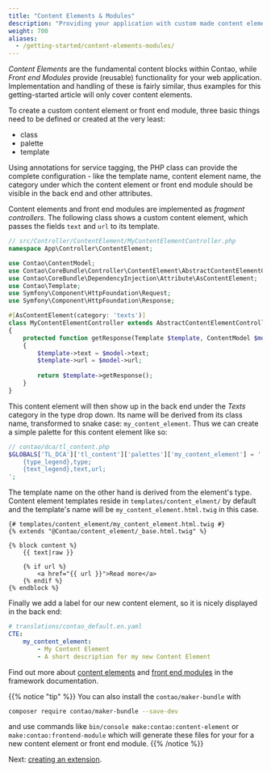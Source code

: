 ```yaml
---
title: "Content Elements & Modules"
description: "Providing your application with custom made content elements and modules."
weight: 700
aliases:
  - /getting-started/content-elements-modules/
---
```



_Content Elements_ are the fundamental content blocks within Contao, while 
_Front end Modules_ provide (reusable) functionality for your web application. Implementation 
and handling of these is fairly similar, thus examples for this getting-started article 
will only cover content elements.

To create a custom content element or front end module, three basic things need 
to be defined or created at the very least:

* class
* palette
* template

Using annotations for service tagging, the PHP class can provide the complete configuration - 
like the template name, content element name, the category under which the content 
element or front end module should be visible in the back end and other attributes.

Content elements and front end modules are implemented as _fragment controllers_.
The following class shows a custom content element, which passes the fields
`text` and `url` to its template.

```php
// src/Controller/ContentElement/MyContentElementController.php
namespace App\Controller\ContentElement;

use Contao\ContentModel;
use Contao\CoreBundle\Controller\ContentElement\AbstractContentElementController;
use Contao\CoreBundle\DependencyInjection\Attribute\AsContentElement;
use Contao\Template;
use Symfony\Component\HttpFoundation\Request;
use Symfony\Component\HttpFoundation\Response;

#[AsContentElement(category: 'texts')]
class MyContentElementController extends AbstractContentElementController
{
    protected function getResponse(Template $template, ContentModel $model, Request $request): Response
    {
        $template->text = $model->text;
        $template->url = $model->url;
        
        return $template->getResponse();
    }
}
```

This content element will then show up in the back end under the _Texts_ category
in the type drop down. Its name will be derived from its class name, transformed
to snake case: `my_content_element`. Thus we can create a simple palette for this
content element like so:

```php
// contao/dca/tl_content.php
$GLOBALS['TL_DCA']['tl_content']['palettes']['my_content_element'] = '
    {type_legend},type;
    {text_legend},text,url;
';
```

The template name on the other hand is derived from the element's type. Content element templates reside in
`templates/content_elment/` by default and the template's name will be `my_content_element.html.twig` in this case.

```twig
{# templates/content_element/my_content_element.html.twig #}
{% extends "@Contao/content_element/_base.html.twig" %}

{% block content %}
    {{ text|raw }}

    {% if url %}
        <a href="{{ url }}">Read more</a>
    {% endif %}
{% endblock %}
```

Finally we add a label for our new content element, so it is nicely displayed in the back end:

```yaml
# translations/contao_default.en.yaml
CTE:
    my_content_element:
        - My Content Element
        - A short description for my new Content Element
```

Find out more about [content elements][1] and [front end modules][2] in the framework
documentation.

{{% notice "tip" %}}
You can also install the `contao/maker-bundle` with

```bash
composer require contao/maker-bundle --save-dev
```

and use commands like `bin/console make:contao:content-element` or `make:contao:frontend-module` which will generate
these files for your for a new content element or front end module.
{{% /notice %}}

Next: [creating an extension][3].


[1]: /framework/content-elements/
[2]: /framework/front-end-modules/
[3]: /getting-started/extension/
